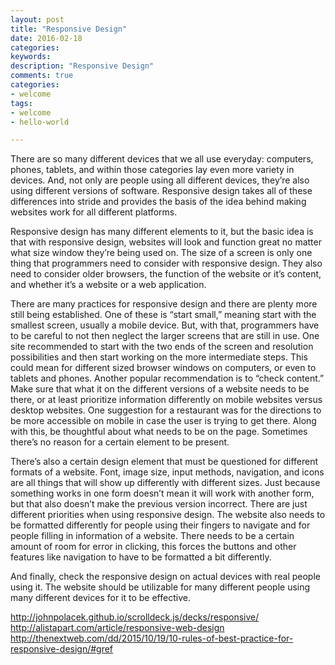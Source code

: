 ```yaml
---
layout: post
title: "Responsive Design"
date: 2016-02-18
categories: 
keywords:
description: "Responsive Design"
comments: true
categories:
- welcome
tags:
- welcome
- hello-world

---
```


There are so many different devices that we all use everyday: computers, phones, tablets, and within those categories lay even more variety in devices. And, not only are people using all different devices, they’re also using different versions of software. Responsive design takes all of these differences into stride and provides the basis of the idea behind making websites work for all different platforms.

Responsive design has many different elements to it, but the basic idea is that with responsive design, websites will look and function great no matter what size window they’re being used on. The size of a screen is only one thing that programmers need to consider with responsive design. They also need to consider older browsers, the function of the website or it’s content, and whether it’s a website or a web application. 

There are many practices for responsive design and there are plenty more still being established. One of these is “start small,” meaning start with the smallest screen, usually a mobile device. But, with that, programmers have to be careful to not then neglect the larger screens that are still in use. One site recommended to start with the two ends of the screen and resolution possibilities and then start working on the more intermediate steps. This could mean for different sized browser windows on computers, or even to tablets and phones. Another popular recommendation is to “check content.” Make sure that what it on the different versions of a website needs to be there, or at least prioritize information differently on mobile websites versus desktop websites. One suggestion for a restaurant was for the directions to be more accessible on mobile in case the user is trying to get there. Along with this, be thoughtful about what needs to be on the page. Sometimes there’s no reason for a certain element to be present.

There’s also a certain design element that must be questioned for different formats of a website. Font, image size, input methods, navigation, and icons are all things that will show up differently with different sizes. Just because something works in one form doesn’t mean it will work with another form, but that also doesn’t make the previous version incorrect. There are just different priorities when using responsive design. The website also needs to be formatted differently for people using their fingers to navigate and for people filling in information of a website. There needs to be a certain amount of room for error in clicking, this forces the buttons and other features like navigation to have to be formatted a bit differently.

And finally, check the responsive design on actual devices with real people using it. The website should be utilizable for many different people using many different devices for it to be effective.

http://johnpolacek.github.io/scrolldeck.js/decks/responsive/
http://alistapart.com/article/responsive-web-design
http://thenextweb.com/dd/2015/10/19/10-rules-of-best-practice-for-responsive-design/#gref
